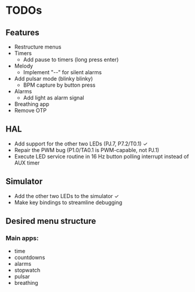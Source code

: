 # TODOs

## Features
- Restructure menus
- Timers
    - Add pause to timers (long press enter)
- Melody
    - Implement "--" for silent alarms
- Add pulsar mode (blinky blinky)
    - BPM capture by button press
- Alarms
    - Add light as alarm signal
- Breathing app
- Remove OTP

## HAL
- Add support for the other two LEDs (PJ.7, P7.2/T0.1) ✓
- Repair the PWM bug (P1.0/TA0.1 is PWM-capable, not PJ.1)
- Execute LED service routine in 16 Hz button polling interrupt instead of AUX timer

## Simulator
- Add the other two LEDs to the simulator ✓
- Make key bindings to streamline debugging

## Desired menu structure

### Main apps:
- time
- countdowns
- alarms
- stopwatch
- pulsar
- breathing
